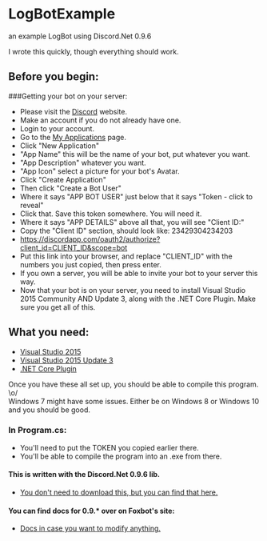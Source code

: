 # LogBotExample
an example LogBot using Discord.Net 0.9.6

I wrote this quickly, though everything should work.

## Before you begin:
###Getting your bot on your server:
*  Please visit the [Discord](https://discordapp.com/) website.
*  Make an account if you do not already have one.
*  Login to your account.
*  Go to the [My Applications](https://discordapp.com/developers/applications/me) page.
*  Click "New Application"
*  "App Name" this will be the name of your bot, put whatever you want.
*  "App Description" whatever you want.
*  "App Icon" select a picture for your bot's Avatar.
*  Click "Create Application"
*  Then click "Create a Bot User"
*  Where it says "APP BOT USER" just below that it says "Token - click to reveal"
*  Click that.  Save this token somewhere.  You will need it.
*  Where it says "APP DETAILS" above all that, you will see "Client ID:"
*  Copy the "Client ID" section, should look like: 23429304234203
*  https://discordapp.com/oauth2/authorize?client_id=CLIENT_ID&scope=bot
*  Put this link into your browser, and replace "CLIENT_ID" with the numbers you just copied, then press enter.
*  If you own a server, you will be able to invite your bot to your server this way.
*  Now that your bot is on your server, you need to install Visual Studio 2015 Community AND Update 3, along with the .NET Core Plugin. Make sure you get all of this.


## What you need:
*  [Visual Studio 2015](https://www.visualstudio.com/downloads/download-visual-studio-vs)  
*  [Visual Studio 2015 Update 3](https://www.microsoft.com/net/core#windows)  
*  [.NET Core Plugin](https://www.microsoft.com/net/core#windows)  

Once you have these all set up, you should be able to compile this program. \o/  
Windows 7 might have some issues.  Either be on Windows 8 or Windows 10 and you should be good.
  
  
  
### In Program.cs:
*  You'll need to put the TOKEN you copied earlier there.
*  You'll be able to compile the program into an .exe from there.
  
  
  
 
#### This is written with the Discord.Net 0.9.6 lib.
*  [You don't need to download this, but you can find that here.](https://github.com/RogueException/Discord.Net/tree/master)

#### You can find docs for 0.9.* over on Foxbot's site:
*  [Docs in case you want to modify anything.](http://rtd.discord.foxbot.me/en/legacy/features/commands.html)
